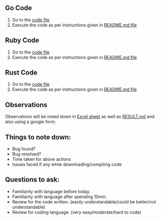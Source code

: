 ## Go Code
1. Go to the [code file](https://github.com/pranav2595/SE20_HW2-3/blob/master/code/golang/game_errorless.go)
2. Execute the code as per instructions given in [README.md file](https://github.com/pranav2595/SE20_HW2-3/blob/master/code/golang/README.md)

## Ruby Code
1. Go to the [code file](https://github.com/pranav2595/SE20_HW2-3/blob/master/code/ruby/game.rb)
2. Execute the code as per instructions given in [README.md file](https://github.com/pranav2595/SE20_HW2-3/blob/master/code/ruby/README.md)

## Rust Code
1. Go to the [code file](https://github.com/pranav2595/SE20_HW2-3/blob/master/code/rust/rustbugless/src/main.rs)
2. Execute the code as per instructions given in [README.md file](https://github.com/pranav2595/SE20_HW2-3/blob/master/code/rust/rustbugless/README.md)


## Observations
Observations will be noted down in [Excel sheet](https://docs.google.com/spreadsheets/d/1F_1J59EBVw0fGUrMKDfGtvsNvg_BmkkD/edit#gid=616311006) as well as [RESULT.md](https://github.com/pranav2595/SE20_HW2-3/blob/master/RESULTS.md) and also using a google form.

## Things to note down:
  - Bug found?
  - Bug resolved?
  - Time taken for above actions
  - Issues faced if any while downloading/compiling code
  
## Questions to ask:
  - Familiarity with language before today.
  - Familiarity with language after spending 10min.
  - Review for the code written. (easily understandable/could be better/not understandable)
  - Review for coding language. (very easy/moderate/hard to code)
